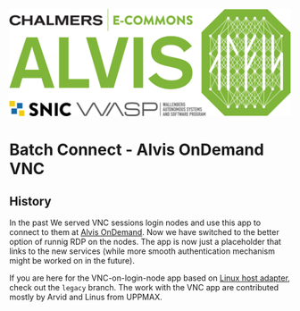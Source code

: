 ![Alvis](alvis_logo.svg)
# Batch Connect - Alvis OnDemand VNC

## History 

In the past We served VNC sessions login nodes and use this app to connect
 to them at [Alvis OnDemand](https://portal.c3se.chalmers.se). 
Now we have switched to the better option of runnig RDP on the nodes. 
The app is now just a placeholder that links to the new services 
(while more smooth authentication mechanism might be worked on
in the future).

If you are here for the VNC-on-login-node app based on 
[Linux host adapter](https://discourse.openondemand.org/t/linux-host-adapter-connect-to-localhost/2536),
 check out the `legacy` branch. 
The work with the VNC app are contributed mostly by Arvid and Linus from UPPMAX.
